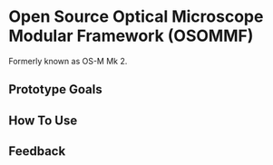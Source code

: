 # Open Source Optical Microscope Modular Framework (OSOMMF)
Formerly known as OS-M Mk 2.

## Prototype Goals

## How To Use

## Feedback
